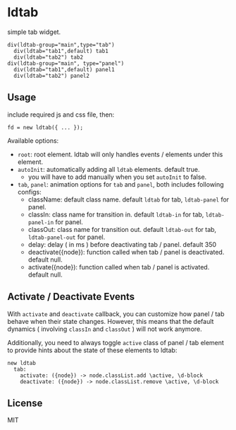 # ldtab

simple tab widget.

    div(ldtab-group="main",type="tab")
      div(ldtab="tab1",default) tab1
      div(ldtab="tab2") tab2
    div(ldtab-group="main", type="panel")
      div(ldtab="tab1",default) panel1
      div(ldtab="tab2") panel2


## Usage

include required js and css file, then:

    fd = new ldtab({ ... });

Available options:

 - `root`: root element. ldtab will only handles events / elements under this element.
 - `autoInit`: automatically adding all `ldtab` elements. default true.
   - you will have to add manually when you set `autoInit` to false.
 - `tab`, `panel`: animation options for `tab` and `panel`, both includes following configs:
   - className: default class name. default `ldtab` for tab, `ldtab-panel` for panel.
   - classIn: class name for transition in. default `ldtab-in` for tab, `ldtab-panel-in` for panel.
   - classOut: class name for transition out. default `ldtab-out` for tab, `ldtab-panel-out` for panel.
   - delay: delay ( in ms ) before deactivating tab / panel. default 350
   - deactivate({node}): function called when tab / panel is deactivated. default null.
   - activate({node}): function called when tab / panel is activated. default null.

## Activate / Deactivate Events

With `activate` and `deactivate` callback, you can customize how panel / tab behave when their state changes. However, this means that the default dynamics ( involving `classIn` and `classOut` ) will not work anymore.

Additionally, you need to always toggle `active` class of panel / tab element to provide hints about the state of these elements to ldtab:

    new ldtab
      tab:
        activate: ({node}) -> node.classList.add \active, \d-block
        deactivate: ({node}) -> node.classList.remove \active, \d-block



## License

MIT
